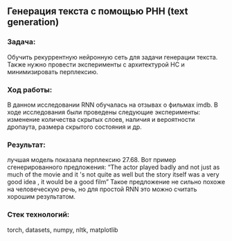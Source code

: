 ## Генерация текста с помощью РНН (text generation)

### Задача: 
Обучить рекуррентную нейронную сеть для задачи генерации текста. Также нужно провести эксперименты с архитектурой НС и минимизировать перплексию. 

### Ход работы: 
В данном исследовании RNN обучалась на отзывах о фильмах imdb. В ходе исследования были проведены следующие эксперименты: изменение количества скрытых слоев, наличия и вероятности дропаута, размера скрытого состояния и др. 

### Результат:
лучшая модель показала перплексию 27.68. Вот пример сгенерированного предложения: “The actor played badly and not just as much of the movie and it 's not quite as well but the story itself was a very good idea , it would be a good film” 
Такое предложение не сильно похоже на человеческую речь, но для простой RNN это можно считать хорошим результатом.


### Стек технологий:
torch, datasets, numpy, nltk, matplotlib
